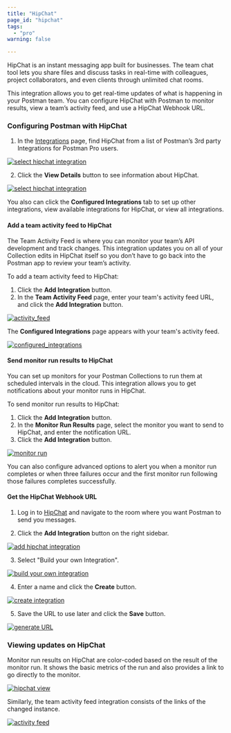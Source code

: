 ```yaml
---
title: "HipChat"
page_id: "hipchat"
tags: 
  - "pro"
warning: false

---
```


HipChat is an instant messaging app built for businesses. The team chat tool lets you share files and discuss tasks in real-time with colleagues, project collaborators, and even clients through unlimited chat rooms. 

This integration allows you to get real-time updates of what is happening in your Postman team. You can configure HipChat with Postman to monitor results, view a team’s activity feed, and use a HipChat Webhook URL.

### Configuring Postman with HipChat

1. In the [Integrations](https://go.postman.co/workspaces) page, find HipChat from a list of Postman’s 3rd party Integrations for Postman Pro users.

[![select hipchat integration](https://assets.postman.com/postman-docs/integrations-hipchat.png)](https://assets.postman.com/postman-docs/integrations-hipchat.png)

<ol start="2">
  <li>
    Click the <b>View Details</b> button to see information about HipChat.</li>
</ol>

[![select hipchat integration](https://assets.postman.com/postman-docs/integrations-hipchat-confIntegrations.png)](https://assets.postman.com/postman-docs/integrations-hipchat-confIntegrations.png)

You also can click the **Configured Integrations** tab to set up other integrations, view available integrations for HipChat, or view all integrations.


#### Add a team activity feed to HipChat

The Team Activity Feed is where you can monitor your team’s API development and track changes. This integration updates you on all of your Collection edits in HipChat itself so you don’t have to go back into the Postman app to review your team’s activity.

To add a team activity feed to HipChat:
1. Click the **Add Integration** button.
2. In the **Team Activity Feed** page, enter your team's activity feed URL, and click the **Add Integration** button.

[![activity_feed ](https://assets.postman.com/postman-docs/integrations-hipchat-teamactivityFeed.png)](https://assets.postman.com/postman-docs/integrations-hipchat-teamactivityFeed.png)

The **Configured Integrations** page appears with your team's activity feed.

[![configured_integrations ](https://assets.postman.com/postman-docs/integrations-hipchat-configuredIntegrations.png)](https://assets.postman.com/postman-docs/integrations-hipchat-configuredIntegrations.png)

#### Send monitor run results to HipChat

You can set up monitors for your Postman Collections to run them at scheduled intervals in the cloud. This integration allows you to get notifications about your monitor runs in HipChat.

To send monitor run results to HipChat:
1. Click the **Add Integration** button.
2. In the **Monitor Run Results** page, select the monitor you want to send to HipChat, and enter the notification URL.
3. Click the **Add Integration** button.

[![monitor run ](https://assets.postman.com/postman-docs/integrations-hipchat-monitorRun1.png)](https://assets.postman.com/postman-docs/integrations-hipchat-monitorRun1.png)

You can also configure advanced options to alert you when a monitor run completes or when three failures occur and the first monitor run following those failures completes successfully.

#### Get the HipChat Webhook URL

1. Log in to [HipChat](https://www.hipchat.com/sign_in) and navigate to the room where you want Postman to     send you messages. 

2. Click the **Add Integration** button on the right sidebar.

[![add hipchat integration](https://assets.postman.com/postman-docs/58856804.png)](https://assets.postman.com/postman-docs/58856804.png)

<ol start="3">
  <li>Select "Build your own Integration".</li>
</ol>

[![build your own integration](https://assets.postman.com/postman-docs/58856838.png)](https://assets.postman.com/postman-docs/58856838.png)

<ol start="4">
  <li>
Enter a name and click the <b>Create</b> button.</li>
</ol>

[![create integration](https://assets.postman.com/postman-docs/58856857.png)](https://assets.postman.com/postman-docs/58856857.png)

<ol start="5">
  <li>
Save the URL to use later and click the <b>Save</b> button.</li>
</ol>

[![generate URL](https://assets.postman.com/postman-docs/58856916.png)](https://assets.postman.com/postman-docs/58856916.png)


### Viewing updates on HipChat

Monitor run results on HipChat are color-coded based on the result of the monitor run. It shows the basic metrics of the run and also provides a link to go directly to the monitor.

[![hipchat view](https://assets.postman.com/postman-docs/58857265.png)](https://assets.postman.com/postman-docs/58857265.png)

Similarly, the team activity feed integration consists of the links of the changed instance.

[![activity feed](https://assets.postman.com/postman-docs/hipchat-activity-feed2.png)](https://assets.postman.com/postman-docs/hipchat-activity-feed2.png)
